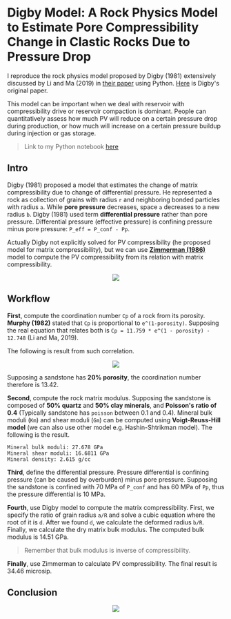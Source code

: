 # Digby Model: A Rock Physics Model to Estimate Pore Compressibility Change in Clastic Rocks Due to Pressure Drop

I reproduce the rock physics model proposed by Digby (1981) extensively discussed by Li and Ma (2019) in [their paper](https://ogst.ifpenergiesnouvelles.fr/articles/ogst/full_html/2019/01/ogst190120/ogst190120.html) using Python. [Here](https://asmedigitalcollection.asme.org/appliedmechanics/article-abstract/48/4/803/390095/The-Effective-Elastic-Moduli-of-Porous-Granular?redirectedFrom=fulltext) is Digby's original paper. 

This model can be important when we deal with reservoir with compressibility drive or reservoir compaction is dominant. People can quantitatively assess how much PV will reduce on a certain pressure drop during production, or how much will increase on a certain pressure buildup during injection or gas storage.

> Link to my Python notebook [here](https://github.com/yohanesnuwara/computational-geophysics/blob/master/digby1981.ipynb)

## Intro

Digby (1981) proposed a model that estimates the change of matrix compressibility due to change of differential pressure. He represented a rock as collection of grains with radius `r` and neighboring bonded particles with radius `a`. While **pore pressure** decreases, space `a` decreases to a new radius `b`. Digby (1981) used term **differential pressure** rather than pore pressure. Differential pressure (effective pressure) is confining pressure minus pore pressure: `P_eff = P_conf - Pp`. 

Actually Digby not explicitly solved for PV compressibility (he proposed model for matrix compressibility), but we can use [**Zimmerman (1986)**](https://www.researchgate.net/publication/220010850_Compressibility_of_Porous_Rocks) model to compute the PV compressibility from its relation with matrix compressibility.

<p align="center">
  <img src="https://user-images.githubusercontent.com/51282928/99671187-42e15980-2aa4-11eb-9845-6299c95de49e.png" />
</p>

## Workflow

**First**, compute the coordination number `Cp` of a rock from its porosity. **Murphy (1982)** stated that `Cp` is proportional to `e^(1-porosity)`. Supposing the real equation that relates both is `Cp = 11.759 * e^(1 - porosity) - 12.748` (Li and Ma, 2019).

The following is result from such correlation.

<p align="center">
  <img src="https://user-images.githubusercontent.com/51282928/99671614-db77d980-2aa4-11eb-9901-7397a9d55545.png" />
</p>

Supposing a sandstone has **20% porosity**, the coordination number therefore is 13.42.

**Second**, compute the rock matrix modulus. Supposing the sandstone is composed of **50% quartz** and **50% clay minerals**, and **Poisson's ratio of 0.4** (Typically sandstone has `poisson` between 0.1 and 0.4). Mineral bulk moduli (`Km`) and shear moduli (`Gm`) can be computed using **Voigt-Reuss-Hill model** (we can also use other model e.g. Hashin-Shtrikman model). The following is the result. 

```
Mineral bulk moduli: 27.678 GPa
Mineral shear moduli: 16.6811 GPa
Mineral density: 2.615 g/cc
```

**Third**, define the differential pressure. Pressure differential is confining pressure (can be caused by overburden) minus pore pressure. Supposing the sandstone is confined with 70 MPa of `P_conf` and has 60 MPa of `Pp`, thus the pressure differential is 10 MPa. 

**Fourth**, use Digby model to compute the matrix compressibility. First, we specify the ratio of grain radius `a/R` and solve a cubic equation where the root of it is `d`. After we found `d`, we calculate the deformed radius `b/R`. Finally, we calculate the dry matrix bulk modulus. The computed bulk modulus is 14.51 GPa. 

> Remember that bulk modulus is inverse of compressibility. 

**Finally**, use Zimmerman to calculate PV compressibility. The final result is 34.46 microsip.

## Conclusion

<p align="center">
  <img src="https://user-images.githubusercontent.com/51282928/99671407-95227a80-2aa4-11eb-9335-2571eab37170.png" />
</p>
